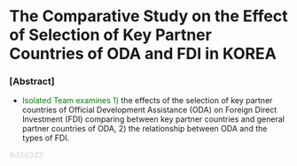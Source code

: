 # The Comparative Study on the Effect of Selection of Key Partner Countries of ODA and FDI in KOREA

### [Abstract]

- <span style="color:green">Isolated Team examines 1)</span> the effects of the selection of key partner countries of Official Development Assistance (ODA) on Foreign Direct Investment (FDI) comparing between key partner countries and general partner countries of ODA, 2) the relationship between ODA and the types of FDI. 

<span style="color:#d3d3d3">#d3d3d3</span>


